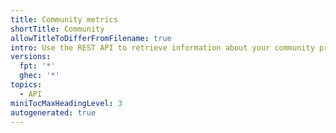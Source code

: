 ```yaml
---
title: Community metrics
shortTitle: Community
allowTitleToDifferFromFilename: true
intro: Use the REST API to retrieve information about your community profile.
versions:
  fpt: '*'
  ghec: '*'
topics:
  - API
miniTocMaxHeadingLevel: 3
autogenerated: true
---
```




<!-- Content after this section is automatically generated -->
